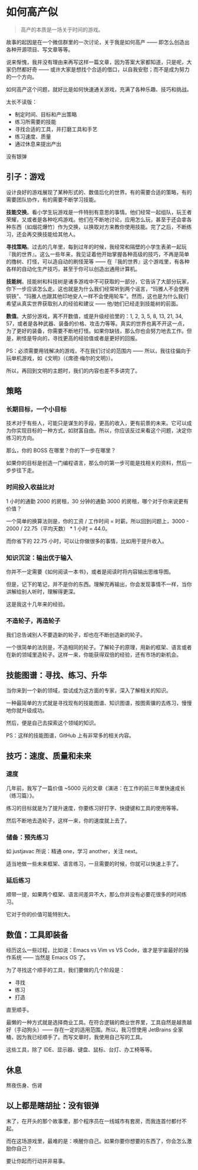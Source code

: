 # 如何高产似

> 高产的本质是一场关于时间的游戏。

故事的起因是在一个微信群里的一次讨论，关于我是如何高产 —— 即怎么创造出各种开源项目、写文章等等。

说来惭愧，我并没有理由来再写这样一篇文章，因为答案大家都知道，只是呢，大家仍然都好奇 —— 或许大家是想找个合适的借口，以自我安慰；而不是成为努力的一个方向。

如何高产这个问题，就好比是如何快速通关游戏，充满了各种乐趣、技巧和挑战。

太长不读版：

 - 制定时间、目标和产出策略
 - 练习所需要的技能
 - 寻找合适的工具，并打磨工具和手艺
 - 练习速度、质量
 - 通过休息来提出产出

没有银弹

## 引子：游戏

设计良好的游戏展现了某种形式的、数值后化的世界。有的需要合适的策略，有的需要团队协作，有的需要不断学习技能。

**技能交换**。看小学生玩游戏是一件特别有意思的事情。他们经常一起组队，玩王者荣耀，又或者是各种吃鸡游戏。他们在不断地讨论，应用怎么玩，甚至于还会拿各种东西（如烟花爆竹）作为交换，以换取对方来教你使用技能。完了之后，不断练习，还会再交换技能给其他人。

**寻找策略**。过去的几年里，每到过年的时候，我经常和隔壁的小学生表弟一起玩『我的世界』。这么一些年来，我见证着他开始掌握各种高级的技巧，不再是简单的撸树、打怪，可以造自动的刷怪笼等 —— 在『我的世界』这个游戏里，有各种各样的自动化生产技巧，甚至于你可以创造出通用计算机。

**技能树**。技能树和科技树是诸多游戏中不可获取的一部分，它告诉了大部分玩家，你下一步应该怎么走。这也就是为什么我们经常听到两个谣言，“玛雅人不会使用铜铁”、“玛雅人也跟其他印地安人一样不会使用轮车”。然而，这也是为什么我们希望从真实世界获取别人的经验和建议 —— 他/她们已经走到技能树的前面。

**数值**。大部分游戏，离不开数值，或是升级经验里的：1, 2, 3, 5, 8, 13, 21, 34, 57，或者是各种武器、装备的价格、攻击力等等。真实的世界也离不开这一点，为了更好的装备，你需要不断地打怪。如果你缺钱，那么你也会努力地去工作。但是，刷怪是导向的，寻找更高的经验值或者是更好的回报。

PS：必须需要用钱解决的游戏，不在我们讨论的范围内 —— 所以，我往往偏向于玩单机游戏，如《文明》（《席德·梅尔的文明》）。

所以，再回到文明的主题时，我们的内容也差不多讲完了。

## 策略

### 长期目标，一个小目标

技术对于有些人，可能只是谋生的手段，更高的收入，更有前景的未来。它可以成为你实现目标的一种方式，如财富自由。所以，你应该反过来看这个问题，决定你练习的方向。

那么，你的 BOSS 在哪里？你的下一步在哪里？

如果你的目标是创造一门编程语言，那么你的第一步可能是找相关的资料，然后一步步往下走。

### 时间投入收益比对

1 小时的通勤 2000 的房租，30 分钟的通勤 3000 的房租，哪个对于你来说更有价值？

一个简单的换算法则是，你的工资 / 工作时间 = 时薪。所以回到问题上，3000 - 2000 / 22.75（平均天数） * 1 小时 = 44.0。

而你省下的 22.75 小时，可以让你做很多的事情，比如用于提升收入。

### 知识沉淀：输出优于输入

你并不一定需要《如何阅读一本书》，或者是阅读时将内容输出思维导图。

但是，记下的笔记，并不是你的东西。理解完再输出，你会发现事情不一样，当你讲解给别人听时，理解得更深。

这是我这十几年来的经验。

### 不造轮子，再造轮子

我们总告诫别人不要造新的轮子，却也在不断创造新的轮子。

一个很简单的法则是，不造相同的轮子。了解轮子的原理，用新的框架、语言或者在新的领域里造轮子。这样一来，你能获得双倍的经验，还有市场的新机会。

## 技能图谱：寻找、练习、升华

当你来到一个新的领域，尝试成为这方面的专家，深入了解相关的知识。

一种最简单的方式就是寻找现有的技能图谱、知识图谱，按图索骥的去练习，慢慢地你就升级成功。

然后，便是自己去探索这个领域的知识。

PS：这样的技能图谱，GitHub 上有非常多的相关内容。

## 技巧：速度、质量和未来

### 速度

几年前，我写了一篇价值 ~5000 元的文章《演进：在工作的前三年里快速成长（练习篇）》。

练习的目标就是为了提升速度，你要练习好打字、快捷键和工具的使用等等。

然后不断地去造轮子，这样一来，你的速度就上去了。

### 储备：预先练习

如 justjavac 所说：精通 one，学习 another，关注 next。

适当地做一些未来框架、语言练习，一旦需要的时候，你就可以快速上手了。

### 延后练习

顺带一提，如果两个框架、语言间差异不大，那么你并没有必要花很多的时间练习。

它对于你的价值可能特别大。

## 数值：工具即装备

经历这么一些过程，比如说：Emacs vs Vim vs VS Code，谁才是宇宙最好的操作系统 —— 当然是 Emacs OS 了。

为了寻找这个顺手的工具，我们要做的几个阶段是：

 - 寻找
 - 练习
 - 打造

直至顺手。

最懒的一种方式就是选择商业工具。在符合逻辑的商业世界里，工具自然是越贵越好（手动狗头）—— 存在一定的适用范围。所以，我习惯使用 JetBrains 全家桶，因为我已经顺手了。而写文章时，我使用自己写的工具。

这些工具，除了 IDE、显示器、键盘、鼠标、台灯、办工椅等等。

## 休息

熬夜伤身、伤肾

## 以上都是瞎胡扯：没有银弹

末了，在开头的那个故事里，那个程序员在一线城市有套房，而我连首付都付不起。

而在这场游戏里，最难的是：唤醒你自己。如果你要你想要的东西了，你会怎么激励你自己？

要让你起而行动并非易事。

